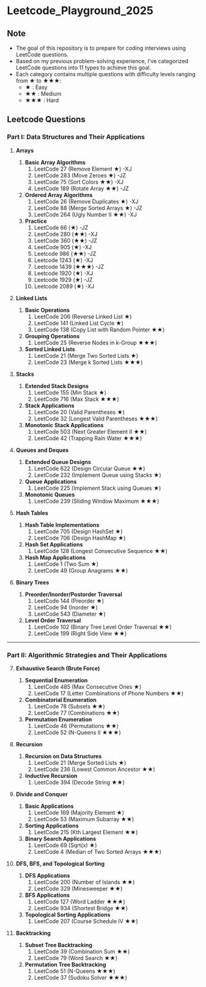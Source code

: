 # Leetcode_Playground_2025

## Note
- The goal of this repository is to prepare for coding interviews using LeetCode questions.
- Based on my previous problem-solving experience, I've categorized LeetCode questions into 11 types to achieve this goal.
- Each category contains multiple questions with difficulty levels ranging from ★ to ★★★:
  - ★ : Easy 
  - ★★ : Medium 
  - ★★★ : Hard

## Leetcode Questions
### Part I: **Data Structures and Their Applications**  
1. **Arrays**  
   1. **Basic Array Algorithms**  
      1. LeetCode 27 (Remove Element ★)  -XJ
      2. LeetCode 283 (Move Zeroes ★)  -JZ
      3. LeetCode 75 (Sort Colors ★★)  -XJ
      4. LeetCode 189 (Rotate Array ★★)  -JZ
   2. **Ordered Array Algorithms**  
      1. LeetCode 26 (Remove Duplicates ★)  -XJ
      2. LeetCode 88 (Merge Sorted Arrays ★)  -JZ
      3. LeetCode 264 (Ugly Number II ★★) -XJ
   3. **Practice**
      1. LeetCode 66 (★)  -JZ
      2. LeetCode 280 (★★) -XJ
      3. LeetCode 360 (★★) -JZ
      4. LeetCode 905 (★) -XJ
      5. Leetcode 986  (★★) -JZ
      6. Leetcode 1243  (★) -XJ
      7. Leetcode 1439  (★★★) -JZ
      8. Leetcode 1920  (★) -XJ
      9. Leetcode 1929  (★) -JZ
      10. Leetcode 2089  (★) -XJ



2. **Linked Lists**  
   1. **Basic Operations**  
      1. LeetCode 206 (Reverse Linked List ★)  
      2. LeetCode 141 (Linked List Cycle ★)  
      3. LeetCode 138 (Copy List with Random Pointer ★★)  
   2. **Grouping Operations**  
      1. LeetCode 25 (Reverse Nodes in k-Group ★★★)  
   3. **Sorted Linked Lists**  
      1. LeetCode 21 (Merge Two Sorted Lists ★)  
      2. LeetCode 23 (Merge k Sorted Lists ★★★)  

3. **Stacks**  
   1. **Extended Stack Designs**  
      1. LeetCode 155 (Min Stack ★)  
      2. LeetCode 716 (Max Stack ★★★)  
   2. **Stack Applications**  
      1. LeetCode 20 (Valid Parentheses ★)  
      2. LeetCode 32 (Longest Valid Parentheses ★★★)  
   3. **Monotonic Stack Applications**  
      1. LeetCode 503 (Next Greater Element II ★★)  
      2. LeetCode 42 (Trapping Rain Water ★★★)  

4. **Queues and Deques**  
   1. **Extended Queue Designs**  
      1. LeetCode 622 (Design Circular Queue ★★)  
      2. LeetCode 232 (Implement Queue using Stacks ★)  
   2. **Queue Applications**  
      1. LeetCode 225 (Implement Stack using Queues ★)  
   3. **Monotonic Queues**  
      1. LeetCode 239 (Sliding Window Maximum ★★★)  

5. **Hash Tables**  
   1. **Hash Table Implementations**  
      1. LeetCode 705 (Design HashSet ★)  
      2. LeetCode 706 (Design HashMap ★)  
   2. **Hash Set Applications**  
      1. LeetCode 128 (Longest Consecutive Sequence ★★)  
   3. **Hash Map Applications**  
      1. LeetCode 1 (Two Sum ★)  
      2. LeetCode 49 (Group Anagrams ★★)  

6. **Binary Trees**  
   1. **Preorder/Inorder/Postorder Traversal**  
      1. LeetCode 144 (Preorder ★)  
      2. LeetCode 94 (Inorder ★)  
      3. LeetCode 543 (Diameter ★)  
   2. **Level Order Traversal**  
      1. LeetCode 102 (Binary Tree Level Order Traversal ★★)  
      2. LeetCode 199 (Right Side View ★★)  

---

### Part II: **Algorithmic Strategies and Their Applications**  
7. **Exhaustive Search (Brute Force)**  
   1. **Sequential Enumeration**  
      1. LeetCode 485 (Max Consecutive Ones ★)  
      2. LeetCode 17 (Letter Combinations of Phone Numbers ★★)  
   2. **Combinatorial Enumeration**  
      1. LeetCode 78 (Subsets ★★)  
      2. LeetCode 77 (Combinations ★★)  
   3. **Permutation Enumeration**  
      1. LeetCode 46 (Permutations ★★)  
      2. LeetCode 52 (N-Queens II ★★★)  

8. **Recursion**  
   1. **Recursion on Data Structures**  
      1. LeetCode 21 (Merge Sorted Lists ★)  
      2. LeetCode 236 (Lowest Common Ancestor ★★)  
   2. **Inductive Recursion**  
      1. LeetCode 394 (Decode String ★★)  

9. **Divide and Conquer**  
   1. **Basic Applications**  
      1. LeetCode 169 (Majority Element ★)  
      2. LeetCode 53 (Maximum Subarray ★★)  
   2. **Sorting Applications**  
      1. LeetCode 215 (Kth Largest Element ★★)  
   3. **Binary Search Applications**  
      1. LeetCode 69 (Sqrt(x) ★)  
      2. LeetCode 4 (Median of Two Sorted Arrays ★★★)

10. **DFS, BFS, and Topological Sorting**  
    1.  **DFS Applications**  
        1.  LeetCode 200 (Number of Islands ★★)  
        2.  LeetCode 329 (Minesweeper ★★)  
    2.  **BFS Applications**  
        1. LeetCode 127 (Word Ladder ★★★)  
        2. LeetCode 934 (Shortest Bridge ★★)  
    3. **Topological Sorting Applications**  
       1. LeetCode 207 (Course Schedule IV ★★)  

11. **Backtracking**  
    1.  **Subset Tree Backtracking**  
        1. LeetCode 39 (Combination Sum ★★)  
        2. LeetCode 79 (Word Search ★★)  
     2. **Permutation Tree Backtracking**  
        1. LeetCode 51 (N-Queens ★★★)  
        2. LeetCode 37 (Sudoku Solver ★★★)  